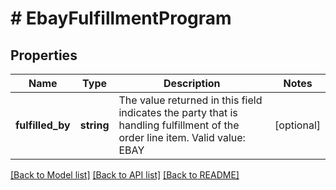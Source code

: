 # # EbayFulfillmentProgram

## Properties

Name | Type | Description | Notes
------------ | ------------- | ------------- | -------------
**fulfilled_by** | **string** | The value returned in this field indicates the party that is handling fulfillment of the order line item. Valid value: EBAY | [optional]

[[Back to Model list]](../../README.md#models) [[Back to API list]](../../README.md#endpoints) [[Back to README]](../../README.md)
